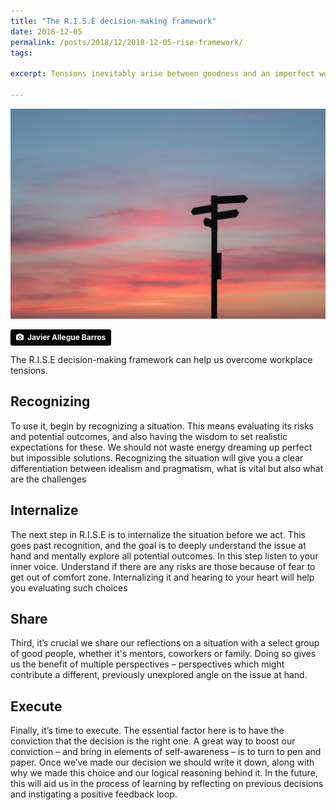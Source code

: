 ```yaml
---
title: "The R.I.S.E decision-making framework"
date: 2018-12-05
permalink: /posts/2018/12/2018-12-05-rise-framework/
tags:
 
excerpt: Tensions inevitably arise between goodness and an imperfect world – but how should we act when they do? Well, there’s a four-step decision-making process we can use to untangle our reasoning and make sense of difficult, complex situations. It’s called the R.I.S.E framework.

---
```


![RISE Framework](/images/javier-allegue-barros-761133-unsplash.jpg "Rise Framework")

<a style="background-color:black;color:white;text-decoration:none;padding:4px 6px;font-family:-apple-system, BlinkMacSystemFont, &quot;San Francisco&quot;, &quot;Helvetica Neue&quot;, Helvetica, Ubuntu, Roboto, Noto, &quot;Segoe UI&quot;, Arial, sans-serif;font-size:12px;font-weight:bold;line-height:1.2;display:inline-block;border-radius:3px" href="https://unsplash.com/@soymeraki?utm_medium=referral&amp;utm_campaign=photographer-credit&amp;utm_content=creditBadge" target="_blank" rel="noopener noreferrer" title="Download free do whatever you want high-resolution photos from Javier Allegue Barros"><span style="display:inline-block;padding:2px 3px"><svg xmlns="http://www.w3.org/2000/svg" style="height:12px;width:auto;position:relative;vertical-align:middle;top:-1px;fill:white" viewBox="0 0 32 32"><title>unsplash-logo</title><path d="M20.8 18.1c0 2.7-2.2 4.8-4.8 4.8s-4.8-2.1-4.8-4.8c0-2.7 2.2-4.8 4.8-4.8 2.7.1 4.8 2.2 4.8 4.8zm11.2-7.4v14.9c0 2.3-1.9 4.3-4.3 4.3h-23.4c-2.4 0-4.3-1.9-4.3-4.3v-15c0-2.3 1.9-4.3 4.3-4.3h3.7l.8-2.3c.4-1.1 1.7-2 2.9-2h8.6c1.2 0 2.5.9 2.9 2l.8 2.4h3.7c2.4 0 4.3 1.9 4.3 4.3zm-8.6 7.5c0-4.1-3.3-7.5-7.5-7.5-4.1 0-7.5 3.4-7.5 7.5s3.3 7.5 7.5 7.5c4.2-.1 7.5-3.4 7.5-7.5z"></path></svg></span><span style="display:inline-block;padding:2px 3px">Javier Allegue Barros</span></a>

The R.I.S.E decision-making framework can help us overcome workplace tensions.

## Recognizing
To use it, begin by recognizing a situation. This means evaluating its risks and potential outcomes, and also having the wisdom to set realistic expectations for these. We should not waste energy dreaming up perfect but impossible solutions.
Recognizing the situation will give you a clear differentiation between idealism and pragmatism, what is vital but also what are the challenges

## Internalize
The next step in R.I.S.E is to internalize the situation before we act. This goes past recognition, and the goal is to deeply understand the issue at hand and mentally explore all potential outcomes. In this step listen to your inner voice. Understand if there are any risks are those because of fear to get out of comfort zone. Internalizing it and hearing to your heart will help you evaluating such choices

## Share
Third, it’s crucial we share our reflections on a situation with a select group of good people, whether it's mentors, coworkers or family. Doing so gives us the benefit of multiple perspectives – perspectives which might contribute a different, previously unexplored angle on the issue at hand.

## Execute
Finally, it’s time to execute. The essential factor here is to have the conviction that the decision is the right one. A great way to boost our conviction – and bring in elements of self-awareness – is to turn to pen and paper. Once we’ve made our decision we should write it down, along with why we made this choice and our logical reasoning behind it. In the future, this will aid us in the process of learning by reflecting on previous decisions and instigating a positive feedback loop.
